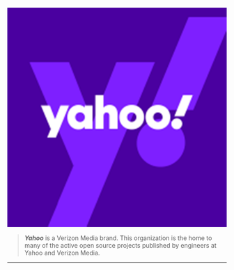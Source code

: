 ![Yahoo](Yahoo.png)

> ***Yahoo*** is a Verizon Media brand. This organization is the home to many of the active open source projects published by engineers at Yahoo and Verizon Media.

---
